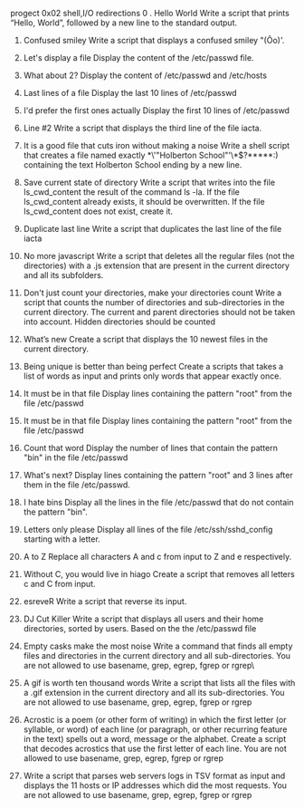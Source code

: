 progect 0x02 shell,I/O redirections
0 . Hello World
Write a script that prints “Hello, World”, followed by a new line to the standard output.

1. Confused smiley
Write a script that displays a confused smiley "(Ôo)'.

2. Let's display a file
Display the content of the /etc/passwd file.

3. What about 2?
Display the content of /etc/passwd and /etc/hosts

4. Last lines of a file
Display the last 10 lines of /etc/passwd

5. I'd prefer the first ones actually
Display the first 10 lines of /etc/passwd

6. Line #2
Write a script that displays the third line of the file iacta.

7. It is a good file that cuts iron without making a noise
Write a shell script that creates a file named exactly \*\\'"Holberton School"\'\\*$\?\*\*\*\*\*:) containing the text Holberton School ending by a new line.

8. Save current state of directory
Write a script that writes into the file ls_cwd_content the result of the command ls -la. If the file ls_cwd_content already exists, it should be overwritten. If the file ls_cwd_content does not exist, create it.

9. Duplicate last line
Write a script that duplicates the last line of the file iacta

10. No more javascript
Write a script that deletes all the regular files (not the directories) with a .js extension that are present in the current directory and all its subfolders.

11. Don't just count your directories, make your directories count
Write a script that counts the number of directories and sub-directories in the current directory. The current and parent directories should not be taken into account. Hidden directories should be counted

12. What’s new
Create a script that displays the 10 newest files in the current directory.

13. Being unique is better than being perfect
Create a scripts that takes a list of words as input and prints only words that appear exactly once.

14. It must be in that file
Display lines containing the pattern "root" from the file /etc/passwd

14. It must be in that file
Display lines containing the pattern "root" from the file /etc/passwd

15. Count that word
Display the number of lines that contain the pattern "bin" in the file /etc/passwd

16. What's next?
Display lines containing the pattern "root" and 3 lines after them in the file /etc/passwd.

17. I hate bins
Display all the lines in the file /etc/passwd that do not contain the pattern "bin".

18. Letters only please
Display all lines of the file /etc/ssh/sshd_config starting with a letter.

19. A to Z
Replace all characters A and c from input to Z and e respectively.

20. Without C, you would live in hiago
Create a script that removes all letters c and C from input.

21. esreveR
Write a script that reverse its input.

22. DJ Cut Killer
Write a script that displays all users and their home directories, sorted by users. Based on the the /etc/passwd file

23. Empty casks make the most noise
Write a command that finds all empty files and directories in the current directory and all sub-directories. You are not allowed to use basename, grep, egrep, fgrep or rgrep\

24. A gif is worth ten thousand words
Write a script that lists all the files with a .gif extension in the current directory and all its sub-directories. You are not allowed to use basename, grep, egrep, fgrep or rgrep

25. Acrostic is a poem (or other form of writing) in which the first letter (or syllable, or word) of each line (or paragraph, or other recurring feature in the text) spells out a word, message or the alphabet.
Create a script that decodes acrostics that use the first letter of each line.
You are not allowed to use basename, grep, egrep, fgrep or rgrep

26. Write a script that parses web servers logs in TSV format as input and displays the 11 hosts or IP addresses which did the most requests.
You are not allowed to use basename, grep, egrep, fgrep or rgrep
